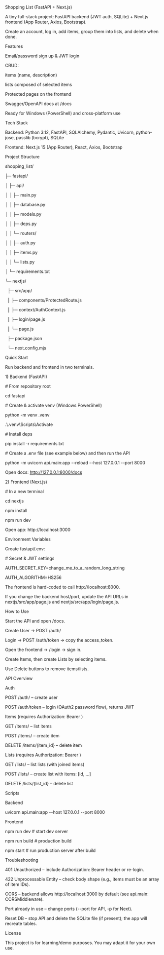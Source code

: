 Shopping List (FastAPI + Next.js)



A tiny full-stack project: FastAPI backend (JWT auth, SQLite) + Next.js frontend (App Router, Axios, Bootstrap).

Create an account, log in, add items, group them into lists, and delete when done.



Features



Email/password sign up \& JWT login



CRUD:



items (name, description)



lists composed of selected items



Protected pages on the frontend



Swagger/OpenAPI docs at /docs



Ready for Windows (PowerShell) and cross-platform use



Tech Stack



Backend: Python 3.12, FastAPI, SQLAlchemy, Pydantic, Uvicorn, python-jose, passlib (bcrypt), SQLite



Frontend: Next.js 15 (App Router), React, Axios, Bootstrap



Project Structure

shopping\_list/

├─ fastapi/

│  ├─ api/

│  │  ├─ main.py

│  │  ├─ database.py

│  │  ├─ models.py

│  │  ├─ deps.py

│  │  └─ routers/

│  │     ├─ auth.py

│  │     ├─ items.py

│  │     └─ lists.py

│  └─ requirements.txt

└─ nextjs/

&nbsp;  ├─ src/app/

&nbsp;  │  ├─ components/ProtectedRoute.js

&nbsp;  │  ├─ context/AuthContext.js

&nbsp;  │  ├─ login/page.js

&nbsp;  │  └─ page.js

&nbsp;  ├─ package.json

&nbsp;  └─ next.config.mjs



Quick Start



Run backend and frontend in two terminals.



1\) Backend (FastAPI)

\# From repository root

cd fastapi



\# Create \& activate venv (Windows PowerShell)

python -m venv .venv

.\\.venv\\Scripts\\Activate



\# Install deps

pip install -r requirements.txt



\# Create a .env file (see example below) and then run the API

python -m uvicorn api.main:app --reload --host 127.0.0.1 --port 8000





Open docs: http://127.0.0.1:8000/docs



2\) Frontend (Next.js)

\# In a new terminal

cd nextjs

npm install

npm run dev





Open app: http://localhost:3000



Environment Variables



Create fastapi/.env:



\# Secret \& JWT settings

AUTH\_SECRET\_KEY=change\_me\_to\_a\_random\_long\_string

AUTH\_ALGORITHM=HS256





The frontend is hard-coded to call http://localhost:8000.

If you change the backend host/port, update the API URLs in nextjs/src/app/page.js and nextjs/src/app/login/page.js.



How to Use



Start the API and open /docs.



Create User → POST /auth/



Login → POST /auth/token → copy the access\_token.



Open the frontend → /login → sign in.



Create Items, then create Lists by selecting items.



Use Delete buttons to remove items/lists.



API Overview



Auth



POST /auth/ – create user



POST /auth/token – login (OAuth2 password flow), returns JWT



Items (requires Authorization: Bearer <token>)



GET /items/ – list items



POST /items/ – create item



DELETE /items/{item\_id} – delete item



Lists (requires Authorization: Bearer <token>)



GET /lists/ – list lists (with joined items)



POST /lists/ – create list with items: \[id, ...]



DELETE /lists/{list\_id} – delete list



Scripts



Backend



uvicorn api.main:app --host 127.0.0.1 --port 8000





Frontend



npm run dev      # start dev server

npm run build    # production build

npm start        # run production server after build



Troubleshooting



401 Unauthorized – include Authorization: Bearer <token> header or re-login.



422 Unprocessable Entity – check body shape (e.g., items must be an array of item IDs).



CORS – backend allows http://localhost:3000 by default (see api.main: CORSMiddleware).



Port already in use – change ports (--port for API, -p for Next).



Reset DB – stop API and delete the SQLite file (if present); the app will recreate tables.



License



This project is for learning/demo purposes. You may adapt it for your own use.

